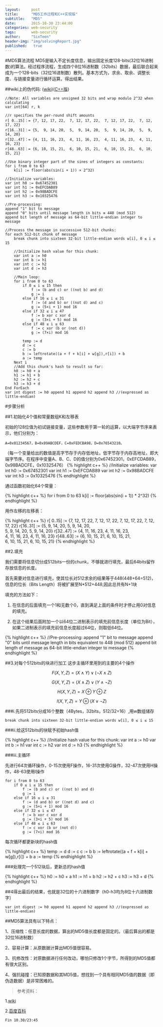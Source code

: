 ```yaml
---
layout:     post
title:      "MD5工作过程和C++实现版"
subtitle:   "MD5"
date:       2015-10-30 23:44:00
categories: web-security
tags:       web-security
author:     "SixTeen"
header-img: "img/solvingReport.jpg"
published:   true
---
```


#MD5算法流程
MD5是输入不定长度信息，输出固定长度128-bits(32位16进制数)的算法。经过程序流程，生成四个8位16进制数（32bits）数据，最后联合起来成为一个128-bits（32位16进制数）散列。基本方式为，求余、取余、调整长度、与链接变量进行循环运算。得出结果。

##wiki上的伪代码: ([wiki](https://zh.wikipedia.org/wiki/MD5))([C++版](/web-security/MD5_C++/))

    //Note: All variables are unsigned 32 bits and wrap modulo 2^32 when calculating
    var int[64] r, k

    //r specifies the per-round shift amounts
    r[ 0..15]：= {7, 12, 17, 22,  7, 12, 17, 22,  7, 12, 17, 22,  7, 12, 17, 22} 
    r[16..31]：= {5,  9, 14, 20,  5,  9, 14, 20,  5,  9, 14, 20,  5,  9, 14, 20}
    r[32..47]：= {4, 11, 16, 23,  4, 11, 16, 23,  4, 11, 16, 23,  4, 11, 16, 23}
    r[48..63]：= {6, 10, 15, 21,  6, 10, 15, 21,  6, 10, 15, 21,  6, 10, 15, 21}

    //Use binary integer part of the sines of integers as constants:
    for i from 0 to 63
        k[i] := floor(abs(sin(i + 1)) × 2^32)

    //Initialize variables:
    var int h0 := 0x67452301
    var int h1 := 0xEFCDAB89
    var int h2 := 0x98BADCFE
    var int h3 := 0x10325476

    //Pre-processing:
    append "1" bit to message
    append "0" bits until message length in bits ≡ 448 (mod 512)
    append bit length of message as 64-bit little-endian integer to message

    //Process the message in successive 512-bit chunks:
    for each 512-bit chunk of message
        break chunk into sixteen 32-bit little-endian words w[i], 0 ≤ i ≤ 15

        //Initialize hash value for this chunk:
        var int a := h0
        var int b := h1
        var int c := h2
        var int d := h3

        //Main loop:
        for i from 0 to 63
            if 0 ≤ i ≤ 15 then
                f := (b and c) or ((not b) and d)
                g := i
            else if 16 ≤ i ≤ 31
                f := (d and b) or ((not d) and c)
                g := (5×i + 1) mod 16
            else if 32 ≤ i ≤ 47
                f := b xor c xor d
                g := (3×i + 5) mod 16
            else if 48 ≤ i ≤ 63
                f := c xor (b or (not d))
                g := (7×i) mod 16
     
            temp := d
            d := c
            c := b
            b := leftrotate((a + f + k[i] + w[g]),r[i]) + b
            a := temp
        Next i
        //Add this chunk's hash to result so far:
        h0 := h0 + a
        h1 := h1 + b 
        h2 := h2 + c
        h3 := h3 + d
    End ForEach
    var int digest := h0 append h1 append h2 append h3 //(expressed as little-endian)

#步骤分析

##1.初始化4个值和常量数组K和左移表

初始的128位值为初试链接变量，这些参数用于第一轮的运算，以大端字节序来表示，他们分别为： 
    
    A=0x01234567，B=0x89ABCDEF，C=0xFEDCBA98，D=0x76543210。

（每一个变量给出的数值是高字节存于内存低地址，低字节存于内存高地址，即大端字节序。在程序中变量A、B、C、D的值分别为0x67452301，0xEFCDAB89，0x98BADCFE，0x10325476）
{% highlight c++ %}
//Initialize variables:
var int h0 := 0x67452301
var int h1 := 0xEFCDAB89
var int h2 := 0x98BADCFE
var int h3 := 0x10325476
{% endhighlight %}

通过函数初始化64个常量：

{% highlight c++ %}
for i from 0 to 63
    k[i] := floor(abs(sin(i + 1)) * 2^32)
{% endhighlight %}

用作左移的左移表：

{% highlight c++ %}
r[ 0..15] := {7, 12, 17, 22,  7, 12, 17, 22, 
              7, 12, 17, 22,  7, 12, 17, 22} 
r[16..31] := {5,  9, 14, 20,  5,  9, 14, 20,  
              5,  9, 14, 20, 5,  9, 14, 20}
r[32..47] := {4, 11, 16, 23,  4, 11, 16, 23,  
              4, 11, 16, 23,  4, 11, 16, 23}
r[48..63] := {6, 10, 15, 21,  6, 10, 15, 21,  
              6, 10, 15, 21,  6, 10, 15, 21}
{% endhighlight %}

##2.填充

我们需要将信息切分成512bits一份的chunk，不够就进行填充，最后64bits留作存放信息的长度。

首先需要对信息进行填充，使其位长对512求余的结果等于448(448+64=512)，信息的位长（Bits Length）将被扩展至N*512+448,因此总共有N+1块

填充的方法如下：

1) 在信息的后面填充一个1和无数个0，直到满足上面的条件时才停止用0对信息的填充。

2) 在这个结果后面附加一个以64位二进制表示的填充前信息长度（单位为Bit），如果二进制表示的填充前信息长度超过64位，则取低64位。

{% highlight c++ %}
//Pre-processing:
append "1" bit to message
append "0" bits until message length in bits equivalent to 448 (mod 512)
append bit length of message as 64-bit little-endian integer to message
{% endhighlight %}

##3.对每个512bits的块进行加工
这步主循环里用到的主要的4个操作
    
$$F(X,Y,Z) = (X\wedge{Y}) \vee (\neg{X} \wedge{Z})$$

$$G(X,Y,Z) = (X\wedge{Z}) \vee (Y \wedge \neg{Z})$$

$$H(X,Y,Z) = X \oplus Y \oplus Z$$

$$I(X,Y,Z) = Y \oplus (X \vee \neg{Z})$$

###i.先将512bits分成16个整数（4Bytes，32bits，512/32=16）,用w数组储存
    
    break chunk into sixteen 32-bit little-endian words w[i], 0 ≤ i ≤ 15

###ii.给这512bits的块赋予初始hash值

{% highlight c++ %}
//Initialize hash value for this chunk:
var int a := h0
var int b := h1
var int c := h2
var int d := h3
{% endhighlight %}    

###iii.主循环

先进行64次循环操作，0-15次使用F操作，16-31次使用G操作，32-47次使用H操作，48-63使用I操作

    
    for i from 0 to 63
        if 0 ≤ i ≤ 15 then
            f := (b and c) or ((not b) and d)
            g := i
        else if 16 ≤ i ≤ 31
            f := (d and b) or ((not d) and c)
            g := (5×i + 1) mod 16
        else if 32 ≤ i ≤ 47
            f := b xor c xor d
            g := (3×i + 5) mod 16
        else if 48 ≤ i ≤ 63
            f := c xor (b or (not d))
            g := (7×i) mod 16


每次循环都更新块的hash值

{% highlight c++ %}
temp := d
d := c
c := b
b := leftrotate((a + f + k[i] + w[g]),r[i]) + b
a := temp
{% endhighlight %}

###处理完一个512块后，更新总的hash值

{% highlight c++ %}
h0 := h0 + a
h1 := h1 + b 
h2 := h2 + c
h3 := h3 + d
{% endhighlight %}

##4得出最后的结果，也就是32位的十六进制数字（h0-h3均为8位十六进制数字）

    var int digest := h0 append h1 append h2 append h3 //(expressed as little-endian)
    

##MD5算法具有以下特点：

1、压缩性：任意长度的数据，算出的MD5值长度都是固定的。（最后算出的都是32位16进制数）

2、容易计算：从原数据计算出MD5值很容易。

3、抗修改性：对原数据进行任何改动，哪怕只修改1个字节，所得到的MD5值都有很大区别。

4、强抗碰撞：已知原数据和其MD5值，想找到一个具有相同MD5值的数据（即伪造数据）是非常困难的。

>参考资料：

1.[wiki](https://zh.wikipedia.org/wiki/MD5)

2.[百度百科](http://baike.baidu.com/link?url=MPYRxYGccb52nAOlQASg7FYhlp6f3Yism1eJ4tr7YWIA3xG1EMBJOuAAmbUOM7szc9Zc551Dykt96Ofx4gUWRK)


    Fin 10.30/23:45